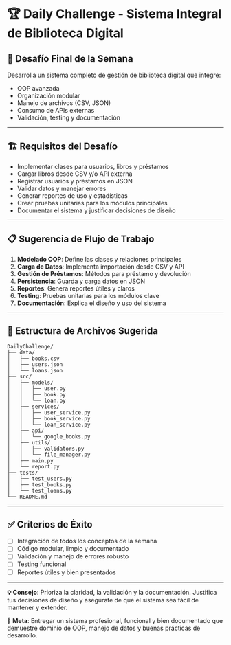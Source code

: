 # 🏆 Daily Challenge - Sistema Integral de Biblioteca Digital

## 🎯 Desafío Final de la Semana

Desarrolla un sistema completo de gestión de biblioteca digital que integre:
- OOP avanzada
- Organización modular
- Manejo de archivos (CSV, JSON)
- Consumo de APIs externas
- Validación, testing y documentación

---

## 🏗️ Requisitos del Desafío

- Implementar clases para usuarios, libros y préstamos
- Cargar libros desde CSV y/o API externa
- Registrar usuarios y préstamos en JSON
- Validar datos y manejar errores
- Generar reportes de uso y estadísticas
- Crear pruebas unitarias para los módulos principales
- Documentar el sistema y justificar decisiones de diseño

---

## 📋 Sugerencia de Flujo de Trabajo

1. **Modelado OOP**: Define las clases y relaciones principales
2. **Carga de Datos**: Implementa importación desde CSV y API
3. **Gestión de Préstamos**: Métodos para préstamo y devolución
4. **Persistencia**: Guarda y carga datos en JSON
5. **Reportes**: Genera reportes útiles y claros
6. **Testing**: Pruebas unitarias para los módulos clave
7. **Documentación**: Explica el diseño y uso del sistema

---

## 📝 Estructura de Archivos Sugerida
```
DailyChallenge/
├── data/
│   ├── books.csv
│   ├── users.json
│   └── loans.json
├── src/
│   ├── models/
│   │   ├── user.py
│   │   ├── book.py
│   │   └── loan.py
│   ├── services/
│   │   ├── user_service.py
│   │   ├── book_service.py
│   │   └── loan_service.py
│   ├── api/
│   │   └── google_books.py
│   ├── utils/
│   │   ├── validators.py
│   │   └── file_manager.py
│   ├── main.py
│   └── report.py
├── tests/
│   ├── test_users.py
│   ├── test_books.py
│   └── test_loans.py
└── README.md
```

---

## ✅ Criterios de Éxito
- [ ] Integración de todos los conceptos de la semana
- [ ] Código modular, limpio y documentado
- [ ] Validación y manejo de errores robusto
- [ ] Testing funcional
- [ ] Reportes útiles y bien presentados

---

**💡 Consejo**: Prioriza la claridad, la validación y la documentación. Justifica tus decisiones de diseño y asegúrate de que el sistema sea fácil de mantener y extender.

**🎯 Meta**: Entregar un sistema profesional, funcional y bien documentado que demuestre dominio de OOP, manejo de datos y buenas prácticas de desarrollo.